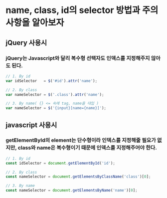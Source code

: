 # name, class, id의 selector 방법과 주의 사항을 알아보자

## jQuery 사용시
### jQuery는 Javascript와 달리 복수형 선택자도 인덱스를 지정해주지 않아도 된다.

```javascript
// 1. By id
var idSelector   = $('#id').attr('name');

// 2. By class
var nameSelector = $('.class').attr('name');

// 3. By name( {} <= 속에 tag, name을 대입 )
var nameSelector = $('{input}[name={name}]');
```

## javascript 사용시
### getElementById의 element는 단수형이라 인덱스를 지정해줄 필요가 없지만, class와 name은 복수형이기 때문에 인덱스를 지정해주어야 한다.

```javascript
// 1. By id
const idSelector = document.getElementById('id');

// 2. By class
const nameSelector = document.getElementsByClassName('class')[0];

// 3. By name
const nameSelector = document.getElementsByName('name')[0];
```